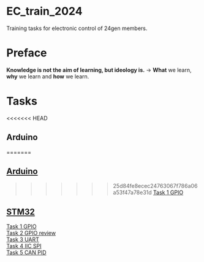 # EC_train_2024
Training tasks for electronic control of 24gen members.
# Preface
**Knowledge is not the aim of learning, but ideology is.** -> **What** we learn, **why** we learn and **how** we learn.
# Tasks
<<<<<<< HEAD
## Arduino
=======
## [Arduino](Arduino/README.md)
>>>>>>> 25d84fe8ecec24763067f786a06a53f47a78e31d
[Task 1 GPIO](Arduino/Task_1_GPIO/)
## [STM32](STM32/README.md)
[Task 1 GPIO](STM32/Task_1_GPIO/)   
[Task 2 GPIO review](STM32/Task_2_GPIO_review/)   
[Task 3 UART](STM32/Task_3_UART/)   
[Task 4 IIC SPI](STM32/Task_4_IIC_SPI/)   
[Task 5 CAN PID](STM32/Task_5_CAN_PID/)   